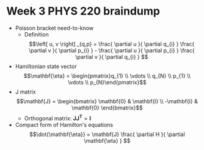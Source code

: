 # Week 3 PHYS 220 braindump
- Poisson bracket need-to-know
	- Definition $$\left[ u, v \right] _{q,p} = \frac{ \partial u }{ \partial q_{i} } \frac{ \partial v }{ \partial p_{i} } - \frac{ \partial u }{ \partial p_{i} } \frac{ \partial v }{ \partial q_{i} } $$
- Hamiltonian state vector $$\mathbf{\eta} = \begin{pmatrix}q_{1} \\ \vdots \\ q_{N} \\ p_{1} \\ \vdots \\ p_{N}\end{pmatrix}$$
- J matrix $$\mathbf{J} = \begin{bmatrix}
\mathbf{0} & \mathbf{I} \\ -\mathbf{I} & \mathbf{0}
\end{bmatrix}$$
	- Orthogonal matrix: $\mathbf{JJ^T} = \mathbf{I}$
- Compact form of Hamilton's equations $$\dot{\mathbf{\eta}} = \mathbf{J} \frac{ \partial H }{ \partial \mathbf{\eta} } $$